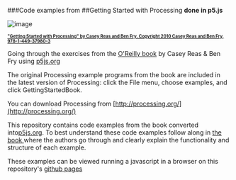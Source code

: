 ###Code examples from 
##Getting Started with Processing
<strong>done in p5.js</strong>

![image](http://akamaicovers.oreilly.com/images/0636920000570/cat.gif)

<strong><small><small>

["Getting Started with Processing" by Casey Reas and Ben Fry. Copyright 2010 Casey Reas and Ben Fry, 978-1-449-37980-3](http://shop.oreilly.com/product/0636920000570.do)

</small></small></strong>


Going through the exercises from the [O'Reilly book](http://shop.oreilly.com/product/0636920000570.do) by Casey Reas &amp; Ben Fry using [p5js.org](http://p5js.org)

The original Processing example programs from the book are included in the latest version of Processing: click the File menu, choose examples, and click GettingStartedBook.  

You can download Processing from [http://processing.org/](http://processing.org/)

This repository contains code examples from the book converted into[p5js.org](http://p5js.org). To best understand these code examples follow along in [the book ](http://shop.oreilly.com/product/0636920000570.do) where the authors go through and clearly explain the functionality and structure of each example.

These examples can be viewed running a javascript in a browser on this repository's [github pages](http://josephfiola.github.io/GettingStartedWithProcessing/)
